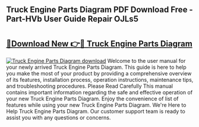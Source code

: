## Truck Engine Parts Diagram PDF Download Free - Part-HVb User Guide Repair OJLs5

# <h2><a href="http://dflkkrd.blite.top/?on=Truck+Engine+Parts+Diagram">🔗Download New 👉🔴 Truck Engine Parts Diagram</a></h2>

[![Truck Engine Parts Diagram download](https://i.imgur.com/lujVjoI.png)](http://dflkkrd.blite.top/?on=Truck+Engine+Parts+Diagram)
Welcome to the user manual for your newly arrived Truck Engine Parts Diagram. This guide is here to help you make the most of your product by providing a comprehensive overview of its features, installation process, operation instructions, maintenance tips, and troubleshooting procedures. Please Read Carefully This manual contains important information regarding the safe and effective operation of your new Truck Engine Parts Diagram. Enjoy the convenience of list of features while using your new Truck Engine Parts Diagram. We're Here to Help Truck Engine Parts Diagram. Our customer support team is ready to assist you with any questions or concerns.
